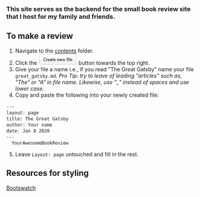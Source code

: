 ### This site serves as the backend for the small book review site that I host for my family and friends.
 

## To make a review   

1. Navigate to the [contents](content/) folder.
2. Click the ![](https://github.com/PlacidPenguin/PlacidPenguin.github.io/blob/master/resources/create_new_file_btn.PNG) button towards the top right.
3. Give your file a name i.e., if you read "The Great Gatsby" name your file ```great_gatsby.md```. *Pro Tip: try to leave of leading "articles" such as, "The" or "A" in file name. Likewise, use "_" instead of spaces and use lower case.*
4. Copy and paste the following into your newly created file:
```
---
layout: page
title: The Great Gatsby
author: Your name
date: Jan 8 2020
---
  YourAwesomeBookReview 
```
5. Leave ```Layout: page``` untouched and fill in the rest.  


## Resources for styling
[Bootswatch](https://bootswatch.com/sketchy/)
